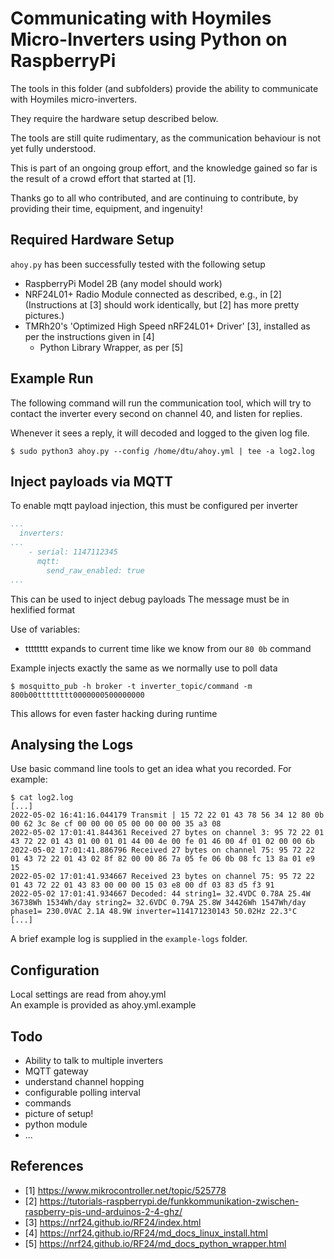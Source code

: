 Communicating with Hoymiles Micro-Inverters using Python on RaspberryPi
=======================================================================

The tools in this folder (and subfolders) provide the ability to
communicate with Hoymiles micro-inverters.

They require the hardware setup described below.

The tools are still quite rudimentary, as the communication 
behaviour is not yet fully understood.

This is part of an ongoing group effort, and the knowledge gained so
far is the result of a crowd effort that started at [1].

Thanks go to all who contributed, and are continuing to contribute,
by providing their time, equipment, and ingenuity!



Required Hardware Setup
-----------------------

`ahoy.py` has been successfully tested with the following setup

- RaspberryPi Model 2B (any model should work)
- NRF24L01+ Radio Module connected as described, e.g., in [2]
  (Instructions at [3] should work identically, but [2] has more
  pretty pictures.)
- TMRh20's 'Optimized High Speed nRF24L01+ Driver' [3], installed
  as per the instructions given in [4]
  - Python Library Wrapper, as per [5]



Example Run
-----------

The following command will run the communication tool, which will try to 
contact the inverter every second on channel 40, and listen for replies.

Whenever it sees a reply, it will decoded and logged to the given log file.

    $ sudo python3 ahoy.py --config /home/dtu/ahoy.yml | tee -a log2.log



Inject payloads via MQTT
------------------------

To enable mqtt payload injection, this must be configured per inverter
```yaml
...
  inverters:
...
    - serial: 1147112345
      mqtt:
        send_raw_enabled: true
...
```

This can be used to inject debug payloads
The message must be in hexlified format

Use of variables:
  * tttttttt expands to current time like we know from our `80 0b` command

Example injects exactly the same as we normally use to poll data

    $ mosquitto_pub -h broker -t inverter_topic/command -m 800b00tttttttt0000000500000000

This allows for even faster hacking during runtime



Analysing the Logs
------------------

Use basic command line tools to get an idea what you recorded. For example:

    $ cat log2.log
    [...]
    2022-05-02 16:41:16.044179 Transmit | 15 72 22 01 43 78 56 34 12 80 0b 00 62 3c 8e cf 00 00 00 05 00 00 00 00 35 a3 08
    2022-05-02 17:01:41.844361 Received 27 bytes on channel 3: 95 72 22 01 43 72 22 01 43 01 00 01 01 44 00 4e 00 fe 01 46 00 4f 01 02 00 00 6b
    2022-05-02 17:01:41.886796 Received 27 bytes on channel 75: 95 72 22 01 43 72 22 01 43 02 8f 82 00 00 86 7a 05 fe 06 0b 08 fc 13 8a 01 e9 15
    2022-05-02 17:01:41.934667 Received 23 bytes on channel 75: 95 72 22 01 43 72 22 01 43 83 00 00 00 15 03 e8 00 df 03 83 d5 f3 91
    2022-05-02 17:01:41.934667 Decoded: 44 string1= 32.4VDC 0.78A 25.4W 36738Wh 1534Wh/day string2= 32.6VDC 0.79A 25.8W 34426Wh 1547Wh/day phase1= 230.0VAC 2.1A 48.9W inverter=114171230143 50.02Hz 22.3°C
    [...]

A brief example log is supplied in the `example-logs` folder.



Configuration
-------------

Local settings are read from ahoy.yml  
An example is provided as ahoy.yml.example



Todo
----

- Ability to talk to multiple inverters
- MQTT gateway
- understand channel hopping
- configurable polling interval
- commands
- picture of setup!
- python module
- ...



References
----------

- [1] https://www.mikrocontroller.net/topic/525778
- [2] https://tutorials-raspberrypi.de/funkkommunikation-zwischen-raspberry-pis-und-arduinos-2-4-ghz/
- [3] https://nrf24.github.io/RF24/index.html
- [4] https://nrf24.github.io/RF24/md_docs_linux_install.html
- [5] https://nrf24.github.io/RF24/md_docs_python_wrapper.html

